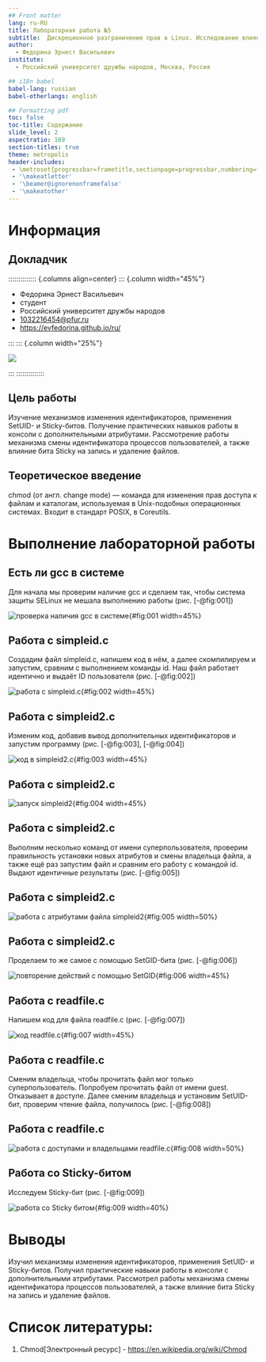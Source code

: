 ```yaml
---
## Front matter
lang: ru-RU
title: Лабораторная работа №5
subtitle:  Дискреционное разграничение прав в Linux. Исследование влияния дополнительных атрибутов
author:
  - Федорина Эрнест Васильевич
institute:
  - Российский университет дружбы народов, Москва, Россия

## i18n babel
babel-lang: russian
babel-otherlangs: english

## Formatting pdf
toc: false
toc-title: Содержание
slide_level: 2
aspectratio: 169
section-titles: true
theme: metropolis
header-includes:
 - \metroset{progressbar=frametitle,sectionpage=progressbar,numbering=fraction}
 - '\makeatletter'
 - '\beamer@ignorenonframefalse'
 - '\makeatother'
---
```


# Информация

## Докладчик

:::::::::::::: {.columns align=center}
::: {.column width="45%"}

  * Федорина Эрнест Васильевич
  * студент
  * Российский университет дружбы народов
  * [1032216454@pfur.ru](mailto:1032216454@pfur.ru)
  * <https://evfedorina.github.io/ru/>

:::
::: {.column width="25%"}

![](./image/ernest.jpg)

:::
::::::::::::::

## Цель работы

Изучение механизмов изменения идентификаторов, применения SetUID- и Sticky-битов. Получение практических навыков работы в консоли с дополнительными атрибутами. Рассмотрение работы механизма смены идентификатора процессов пользователей, а также влияние бита Sticky на запись и удаление файлов.

## Теоретическое введение

chmod (от англ. change mode) — команда для изменения прав доступа к файлам и каталогам, используемая в Unix-подобных операционных системах. Входит в стандарт POSIX, в Coreutils.

# Выполнение лабораторной работы

## Есть ли gcc в системе

Для начала мы проверим наличие gcc и сделаем так, чтобы система защиты SELinux не мешала выполнению работы (рис. [-@fig:001])

![проверка наличия gcc в системе](image/1.png){#fig:001 width=45%}

## Работа с simpleid.c

Создадим файл simpleid.c, напишем код  в нём, а далее скомпилируем и запустим, сравним с выполнением команды id. Наш файл работает идентично и выдаёт ID пользователя (рис. [-@fig:002])

![работа с simpleid.c](image/2.png){#fig:002 width=45%}

## Работа с simpleid2.c

Изменим код, добавив вывод дополнительных идентификаторов и запустим программу (рис. [-@fig:003], [-@fig:004])

![код в simpleid2.c](image/3.png){#fig:003 width=45%}

## Работа с simpleid2.c

![запуск simpleid2](image/4.png){#fig:004 width=45%}

## Работа с simpleid2.c

Выполним несколько команд от имени суперпользователя, проверим правильность установки новых атрибутов и смены владельца файла, а также ещё раз запустим файл и сравним его работу с командой id. Выдают идентичные результаты (рис. [-@fig:005])

## Работа с simpleid2.c

![работа с атрибутами файла simpleid2](image/5.png){#fig:005 width=50%}

## Работа с simpleid2.c

Проделаем то же самое с помощью SetGID-бита (рис. [-@fig:006])

![повторение действий с помощью SetGID](image/6.png){#fig:006 width=45%}

## Работа с readfile.c

Напишем код для файла readfile.c (рис. [-@fig:007])

![код readfile.c](image/7.png){#fig:007 width=45%}

## Работа с readfile.c

Сменим владельца, чтобы прочитать файл мог только суперпользователь. Попробуем прочитать файл от имени guest. Отказывает в доступе. Далее сменим владельца и установим SetUID-бит, проверим чтение файла, получилось (рис. [-@fig:008])

## Работа с readfile.c

![работа с доступами и владельцами readfile.c](image/8.png){#fig:008 width=50%}

## Работа со Sticky-битом

Исследуем Sticky-бит (рис. [-@fig:009])

![работа со Sticky битом](image/9.png){#fig:009 width=40%}


# Выводы

Изучил механизмы изменения идентификаторов, применения SetUID- и Sticky-битов. Получил практические навыки работы в консоли с дополнительными атрибутами. Рассмотрел работы механизма смены идентификатора процессов пользователей, а также влияние бита Sticky на запись и удаление файлов.


# Список литературы:

1. Chmod[Электронный ресурс] - https://en.wikipedia.org/wiki/Chmod
